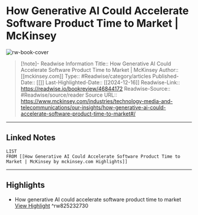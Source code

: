 # How Generative AI Could Accelerate Software Product Time to Market | McKinsey

![rw-book-cover](https://readwise-assets.s3.amazonaws.com/media/uploaded_book_covers/profile_174804/gettyimages-1281355723-ca-thumb-1536x1536.jpg)
<br>
>[!note]- Readwise Information
>Title:: How Generative AI Could Accelerate Software Product Time to Market | McKinsey
>Author:: [[mckinsey.com]]
>Type:: #Readwise/category/articles
>Published-Date:: [[]]
>Last-Highlighted-Date:: [[2024-12-16]]
>Readwise-Link:: https://readwise.io/bookreview/46844172
>Readwise-Source:: #Readwise/source/reader
>Source URL:: https://www.mckinsey.com/industries/technology-media-and-telecommunications/our-insights/how-generative-ai-could-accelerate-software-product-time-to-market#/
--- 

## Linked Notes
```dataview
LIST
FROM [[How Generative AI Could Accelerate Software Product Time to Market | McKinsey by mckinsey.com Highlights]]
```

---

## Highlights
- How generative AI could accelerate software product time to market [View Highlight](https://readwise.io/open/825232730) ^rw825232730
